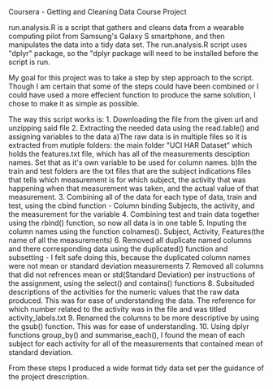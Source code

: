 Coursera - Getting and Cleaning Data Course Project

run.analysis.R is a script that gathers and cleans data from a wearable computing pilot from Samsung's Galaxy S smartphone, and then manipulates the data into a tidy data set. The run.analysis.R script uses "dplyr" package, so the "dplyr package will need to be installed before the script is run.

My goal for this project was to take a step by step approach to the script. Though I am certain that some of the steps could have been combined or I could have used a more effecient function to produce the same solution, I chose to make it as simple as possible.

The way this script works is:
 	1. Downloading the file from the given url and unzipping said file
	2. Extracting the needed data using the read.table() and assigning variables to the data
		a)The raw data is in multiple files so it is extracted from mutiple folders: the main folder "UCI HAR Dataset" which holds the features.txt file, which has all of the measurements desciption names. Set that as it's own variable to be used for column names.
		b)In the train and test folders are the txt files that are the subject indications files that tells which measurement is for which subject, the activity that was happening when that measurement was taken, and the actual value of that measurement.
	3. Combining all of the data for each type of data, train and test, using the cbind function - Column binding Subjects, the activity, and the measurement for the variable
	4. Combining test and train data together using the rbind() function, so now all data is in one table
	5. Inputing the column names using the function colnames(). Subject, Activity, Features(the name of all the measurements)
	6. Removed all duplicate named columns and there corresponding data using the duplicated() function and subsetting - I felt safe doing this, because the duplicated column names were not mean or standard deviation measurements
	7. Removed all columns that did not refrences mean or std(Standard Deviation) per instructions of the assignment, using the select() and contains() functions
	8. Subsituded descriptions of the activities for the numeric values that the raw data produced. This was for ease of understanding the data. The reference for which number related to the activity was in the file and was titled activity_labels.txt
	9. Renamed the columns to be more descriptive by using the gsub() function. This was for ease of understanding.
	10. Using dplyr functions group_by() and summarise_each(), I found the mean of each subject for each activity for all of the measurements that contained mean of standard deviation.

From these steps I produced a wide format tidy data set per the guidance of the project drescription.